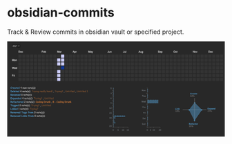 # obsidian-commits
Track &amp; Review commits in obsidian vault or specified project.

![Example_1](./images/Example_1.png)
